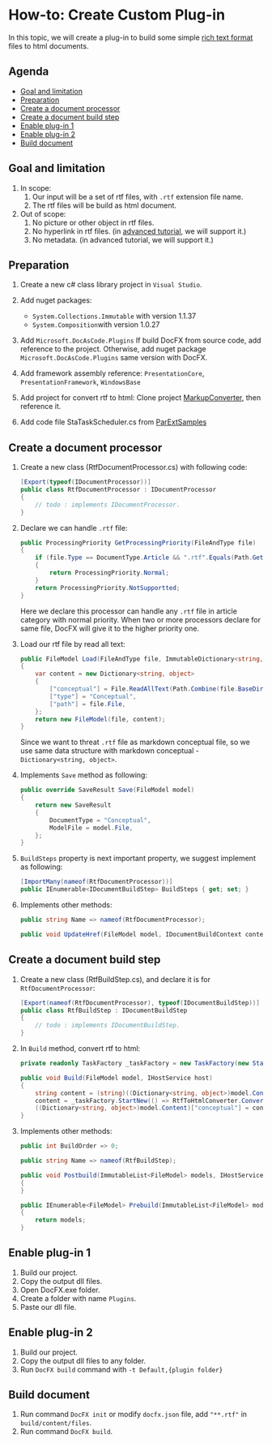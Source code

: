 How-to: Create Custom Plug-in
====================================

In this topic, we will create a plug-in to build some simple [rich text format](https://en.wikipedia.org/wiki/Rich_Text_Format) files to html documents.

Agenda
------
* [Goal and limitation](#goal-and-limitation)
* [Preparation](#Preparation)
* [Create a document processor](#create-a-document-processor)
* [Create a document build step](#create-a-document-build-step)
* [Enable plug-in 1](#enable-plug-in-1)
* [Enable plug-in 2](#enable-plug-in-2)
* [Build document](#build-document)

Goal and limitation
-------------------
1.  In scope:
    1.  Our input will be a set of rtf files, with `.rtf` extension file name.
    2.  The rtf files will be build as html document.
2.  Out of scope:
    1.  No picture or other object in rtf files.
    2.  No hyperlink in rtf files. (in [advanced tutorial](advanced_support_hyperlink.md), we will support it.)
    3.  No metadata. (in advanced tutorial, we will support it.)

Preparation
-----------
1.  Create a new c# class library project in `Visual Studio`.

2.  Add nuget packages:  
    * `System.Collections.Immutable` with version 1.1.37
    * `System.Composition`with version 1.0.27

3.  Add `Microsoft.DocAsCode.Plugins`
    If build DocFX from source code, add reference to the project.
    Otherwise, add nuget package `Microsoft.DocAsCode.Plugins` same version with DocFX.

4.  Add framework assembly reference:
    `PresentationCore`, `PresentationFramework`, `WindowsBase`

5.  Add project for convert rtf to html:
    Clone project [MarkupConverter](https://github.com/mmanela/MarkupConverter), then reference it.

6.  Add code file StaTaskScheduler.cs from [ParExtSamples](https://code.msdn.microsoft.com/ParExtSamples)

Create a document processor
---------------------------
1.  Create a new class (RtfDocumentProcessor.cs) with following code:
    ```c#
    [Export(typeof(IDocumentProcessor))]
    public class RtfDocumentProcessor : IDocumentProcessor
    {
        // todo : implements IDocumentProcessor.
    }
    ```
    
2.  Declare we can handle `.rtf` file:

    ```c#
    public ProcessingPriority GetProcessingPriority(FileAndType file)
    {
        if (file.Type == DocumentType.Article && ".rtf".Equals(Path.GetExtension(file.File), StringComparison.OrdinalIgnoreCase))
        {
            return ProcessingPriority.Normal;
        }
        return ProcessingPriority.NotSupportted;
    }
    ```

    Here we declare this processor can handle any `.rtf` file in article category with normal priority.
    When two or more processors declare for same file, DocFX will give it to the higher priority one.

3.  Load our rtf file by read all text:
    ```c#
    public FileModel Load(FileAndType file, ImmutableDictionary<string, object> metadata)
    {
        var content = new Dictionary<string, object>
        {
            ["conceptual"] = File.ReadAllText(Path.Combine(file.BaseDir, file.File)),
            ["type"] = "Conceptual",
            ["path"] = file.File,
        };
        return new FileModel(file, content);
    }
    ```
    Since we want to threat `.rtf` file as markdown conceptual file, so we use same data structure with markdown conceptual - `Dictionary<string, object>`.

4.  Implements `Save` method as following:
    ```c#
    public override SaveResult Save(FileModel model)
    {
        return new SaveResult
        {
            DocumentType = "Conceptual",
            ModelFile = model.File,
        };
    }
    ```

5.  `BuildSteps` property is next important property, we suggest implement as following:
    ```c#
    [ImportMany(nameof(RtfDocumentProcessor))]
    public IEnumerable<IDocumentBuildStep> BuildSteps { get; set; }
    ```

6.  Implements other methods:
    ```c#
    public string Name => nameof(RtfDocumentProcessor);

    public void UpdateHref(FileModel model, IDocumentBuildContext context) => { }
    ```

Create a document build step
----------------------------
1.  Create a new class (RtfBuildStep.cs), and declare it is for `RtfDocumentProcessor`:
    ```c#
    [Export(nameof(RtfDocumentProcessor), typeof(IDocumentBuildStep))]
    public class RtfBuildStep : IDocumentBuildStep
    {
        // todo : implements IDocumentBuildStep.
    }
    ```

2.  In `Build` method, convert rtf to html:
    ```c#
    private readonly TaskFactory _taskFactory = new TaskFactory(new StaTaskScheduler(1));

    public void Build(FileModel model, IHostService host)
    {
        string content = (string)((Dictionary<string, object>)model.Content)["conceptual"];
        content = _taskFactory.StartNew(() => RtfToHtmlConverter.ConvertRtfToHtml(content)).Result;
        ((Dictionary<string, object>)model.Content)["conceptual"] = content;
    }
    ```

3.  Implements other methods:
    ```c#
    public int BuildOrder => 0;

    public string Name => nameof(RtfBuildStep);

    public void Postbuild(ImmutableList<FileModel> models, IHostService host)
    {
    }

    public IEnumerable<FileModel> Prebuild(ImmutableList<FileModel> models, IHostService host)
    {
        return models;
    }
    ```

Enable plug-in 1
----------------
1.  Build our project.
2.  Copy the output dll files.
3.  Open DocFX.exe folder.
4.  Create a folder with name `Plugins`.
5.  Paste our dll file.

Enable plug-in 2
----------------
1.  Build our project.
2.  Copy the output dll files to any folder.
3.  Run `DocFX build` command with `-t Default,{plugin folder}`

Build document
--------------
1. Run command `DocFX init` or modify `docfx.json` file, add `"**.rtf"` in `build/content/files`.
2. Run command `DocFX build`.